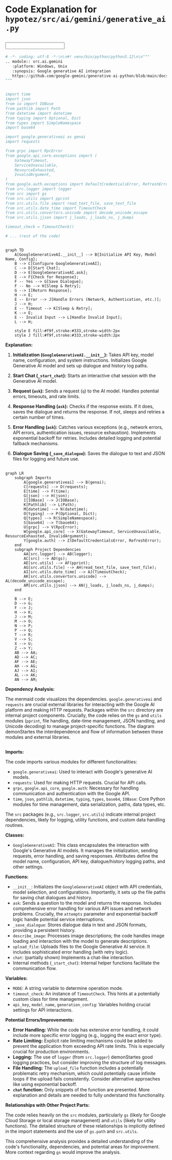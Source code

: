 # Code Explanation for `hypotez/src/ai/gemini/generative_ai.py`

## <input code>

```python
# -*- coding: utf-8 -*-\n\n#! venv/bin/python/python3.12\n\n"""
.. module:: src.ai.gemini
   :platform: Windows, Unix
   :synopsis: Google generative AI integration
   https://github.com/google-gemini/generative-ai-python/blob/main/docs/api/google/generativeai.md
"""


import time
import json
from io import IOBase
from pathlib import Path
from datetime import datetime
from typing import Optional, Dict
from types import SimpleNamespace
import base64

import google.generativeai as genai
import requests

from grpc import RpcError
from google.api_core.exceptions import (
    GatewayTimeout,
    ServiceUnavailable,
    ResourceExhausted,
    InvalidArgument,
)
from google.auth.exceptions import DefaultCredentialsError, RefreshError
from src.logger import logger
from src import gs
from src.utils import pprint
from src.utils.file import read_text_file, save_text_file
from src.utils.date_time import TimeoutCheck
from src.utils.convertors.unicode import decode_unicode_escape
from src.utils.jjson import j_loads, j_loads_ns, j_dumps

timeout_check = TimeoutCheck()

# ... (rest of the code)
```

## <algorithm>

```mermaid
graph TD
    A[GoogleGenerativeAI.__init__] --> B{Initialize API Key, Model Name, Config};
    B --> C[Configure GoogleGenerativeAI];
    C --> D[Start Chat];
    D --> E[GoogleGenerativeAI.ask];
    E --> F{Check for Response};
    F -- Yes --> G[Save Dialogue];
    F -- No --> H[Sleep & Retry];
    G --> I[Return Response];
    H --> E;
    E -- Error --> J[Handle Errors (Network, Authentication, etc.)];
    J --> H;
    E -- Timeout --> K[Sleep & Retry];
    K --> E;
    E -- Invalid Input --> L[Handle Invalid Input];
    L --> H;

    style E fill:#f9f,stroke:#333,stroke-width:2px
    style J fill:#f9f,stroke:#333,stroke-width:2px
```

**Explanation:**

1. **Initialization (`GoogleGenerativeAI.__init__`):** Takes API key, model name, configuration, and system instructions.  Initializes Google Generative AI model and sets up dialogue and history log paths.

2. **Start Chat (`_start_chat`):**  Starts an interactive chat session with the Generative AI model.

3. **Request (`ask`):** Sends a request (`q`) to the AI model. Handles potential errors, timeouts, and rate limits.

4. **Response Handling (`ask`):** Checks if the response exists. If it does, saves the dialogue and returns the response. If not, sleeps and retries a certain number of times.

5. **Error Handling (`ask`):** Catches various exceptions (e.g., network errors, API errors, authentication issues, resource exhaustion). Implements exponential backoff for retries. Includes detailed logging and potential fallback mechanisms.

6. **Dialogue Saving (`_save_dialogue`):** Saves the dialogue to text and JSON files for logging and future use.

## <mermaid>

```mermaid
graph LR
    subgraph Imports
        A[google.generativeai] --> B(genai);
        C[requests] --> D(requests);
        E[time] --> F(time);
        G[json] --> H(json);
        I[IOBase] --> J(IOBase);
        K[Pathlib] --> L(Path);
        M[datetime] --> N(datetime);
        O[typing] --> P(Optional, Dict);
        Q[types] --> R(SimpleNamespace);
        S[base64] --> T(base64);
        U[grpc] --> V(RpcError);
        W[google.api_core] --> X(GatewayTimeout, ServiceUnavailable, ResourceExhausted, InvalidArgument);
        Y[google.auth] --> Z(DefaultCredentialsError, RefreshError);
    end
    subgraph Project Dependencies
        AA[src.logger] --> AB(logger);
        AC[src] --> AD(gs);
        AE[src.utils] --> AF(pprint);
        AG[src.utils.file] --> AH(read_text_file, save_text_file);
        AI[src.utils.date_time] --> AJ(TimeoutCheck);
        AK[src.utils.convertors.unicode] --> AL(decode_unicode_escape);
        AM[src.utils.jjson] --> AN(j_loads, j_loads_ns, j_dumps);
    end

    B --> E;
    D --> G;
    F --> J;
    H --> K;
    J --> M;
    M --> O;
    N --> P;
    P --> Q;
    T --> R;
    V --> S;
    X --> U;
    Z --> Y;
    AB --> AA;
    AD --> AC;
    AF --> AE;
    AH --> AG;
    AJ --> AI;
    AL --> AK;
    AN --> AM;
```

**Dependency Analysis:**

The mermaid code visualizes the dependencies. `google.generativeai` and `requests` are crucial external libraries for interacting with the Google AI platform and making HTTP requests.  Packages within the `src` directory are internal project components.  Crucially, the code relies on the `gs` and `utils` modules (`pprint`, file handling, date-time management, JSON handling, and Unicode decoding) to manage project-specific functions.  The diagram demonStartes the interdependence and flow of information between these modules and external libraries.

## <explanation>

**Imports:**

The code imports various modules for different functionalities:

* `google.generativeai`: Used to interact with Google's generative AI models.
* `requests`: Used for making HTTP requests.  Crucial for API calls.
* `grpc`, `google.api_core`, `google.auth`: Necessary for handling communication and authentication with the Google API.
* `time`, `json`, `pathlib`, `datetime`, `typing`, `types`, `base64`, `IOBase`: Core Python modules for time management, data serialization, paths, data types, etc.

The `src` packages (e.g., `src.logger`, `src.utils`) indicate internal project dependencies, likely for logging, utility functions, and custom data handling routines.

**Classes:**

* `GoogleGenerativeAI`: This class encapsulates the interaction with Google's Generative AI models. It manages the initialization, sending requests, error handling, and saving responses.  Attributes define the model name, configuration, API key, dialogue/history logging paths, and other settings.

**Functions:**

* `__init__`: Initializes the `GoogleGenerativeAI` object with API credentials, model selection, and configurations. Importantly, it sets up the file paths for saving chat dialogues and history.
* `ask`: Sends a question to the model and returns the response.  Includes comprehensive error handling for various API issues and network problems.  Crucially, the `attempts` parameter and exponential backoff logic handle potential service interruptions.
* `_save_dialogue`: Stores dialogue data in text and JSON formats, providing a persistent history.
* `describe_image`:  Processes image descriptions; the code handles image loading and interaction with the model to generate descriptions.
* `upload_file`: Uploads files to the Google Generative AI service. It includes sophisticated error handling (with retry logic).
* `chat`: (partially shown) Implements a chat-like interaction.
* Internal methods (`_start_chat`): Internal helper functions facilitate the communication flow.

**Variables:**

* `MODE`: A string variable to determine operation mode.
* `timeout_check`: An instance of `TimeoutCheck`.  This hints at a potentially custom class for time management.
* `api_key`, `model_name`, `generation_config`: Variables holding crucial settings for API interactions.

**Potential Errors/Improvements:**

* **Error Handling:** While the code has extensive error handling, it could include more specific error logging (e.g., logging the exact error type).
* **Rate Limiting:** Explicit rate limiting mechanisms could be added to prevent the application from exceeding API rate limits. This is especially crucial for production environments.
* **Logging:**  The use of `logger` (from `src.logger`) demonStartes good logging practices, but consider improving the structure of log messages.
* **File Handling:** The `upload_file` function includes a potentially problematic retry mechanism, which could potentially cause infinite loops if the upload fails consistently.  Consider alternative approaches like using exponential backoff.
* **`chat` function:** Only snippets of the function are presented. More explanation and details are needed to fully understand this functionality.


**Relationships with Other Project Parts:**

The code relies heavily on the `src` modules, particularly `gs` (likely for Google Cloud Storage or local storage management) and `utils` (likely for utility functions). The detailed structure of these relationships is implicitly defined in the import statements and the use of `gs.path` and `src.utils`.


This comprehensive analysis provides a detailed understanding of the code's functionality, dependencies, and potential areas for improvement.  More context regarding `gs` would improve the analysis.